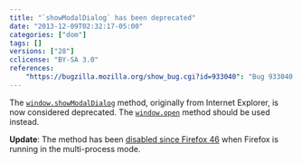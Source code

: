 ```yaml
---
title: "`showModalDialog` has been deprecated"
date: "2013-12-09T02:32:17-05:00"
categories: ["dom"]
tags: []
versions: ["28"]
cclicense: "BY-SA 3.0"
references:
    "https://bugzilla.mozilla.org/show_bug.cgi?id=933040": "Bug 933040 – Warn for showModalDialog uses"
---
```

The [`window.showModalDialog`](https://developer.mozilla.org/en-US/docs/Web/API/window.showModalDialog) method, originally from Internet Explorer, is now considered deprecated. The [`window.open`](https://developer.mozilla.org/en-US/docs/Web/API/window.open) method should be used instead.

**Update**: The method has been [disabled since Firefox 46](https://www.fxsitecompat.com/en-CA/docs/2015/showmodaldialog-has-been-disabled-in-multi-process-firefox/) when Firefox is running in the multi-process mode.
